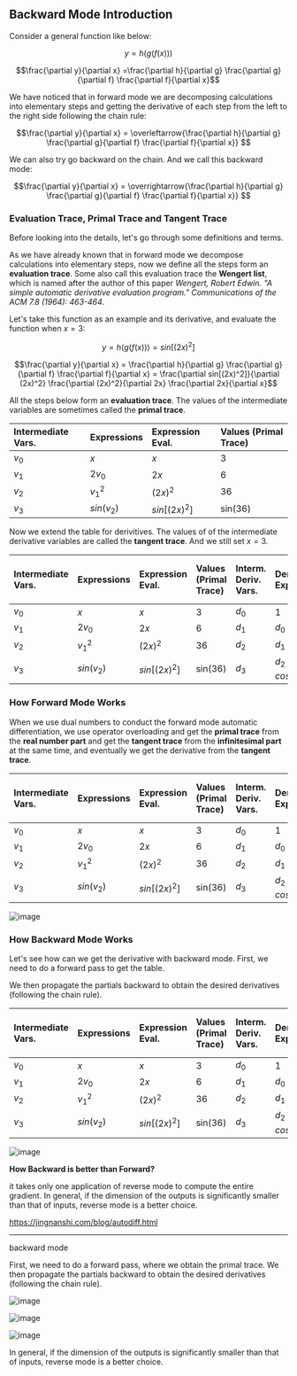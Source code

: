 ## Backward Mode Introduction

Consider a general function like below:

$$y = h ( g ( f(x) ) )$$

$$\frac{\partial y}{\partial x} =\frac{\partial h}{\partial g} \frac{\partial g}{\partial f} \frac{\partial f}{\partial x}$$

We have noticed that in forward mode we are decomposing calculations into elementary steps and getting the derivative of each step from the left to the right side following the chain rule:

$$\frac{\partial y}{\partial x} = \overleftarrow{\frac{\partial h}{\partial g} \frac{\partial g}{\partial f} \frac{\partial f}{\partial x}} $$

We can also try go backward on the chain. And we call this backward mode:

$$\frac{\partial y}{\partial x} = \overrightarrow{\frac{\partial h}{\partial g} \frac{\partial g}{\partial f} \frac{\partial f}{\partial x}} $$


### Evaluation Trace, Primal Trace and Tangent Trace

Before looking into the details, let's go through some definitions and terms. 

As we have already known that in forward mode we decompose calculations into elementary steps, now we define all the steps form an __evaluation trace__. Some also call this evaluation trace the __Wengert list__, which is named after the author of this paper *Wengert, Robert Edwin. "A simple automatic derivative evaluation program." Communications of the ACM 7.8 (1964): 463-464*.

Let's take this function as an example and its derivative, and evaluate the function when $x = 3$:

$$y = h ( g ( f(x) ) ) = sin[(2x)^2]$$

$$\frac{\partial y}{\partial x} = \frac{\partial h}{\partial g} \frac{\partial g}{\partial f} \frac{\partial f}{\partial x} = \frac{\partial sin[(2x)^2]}{\partial (2x)^2} \frac{\partial (2x)^2}{\partial 2x} \frac{\partial 2x}{\partial x}$$

All the steps below form an __evaluation trace__. The values of the intermediate variables are sometimes called the __primal trace__.

| Intermediate Vars.                | Expressions               | Expression Eval. | Values (Primal Trace)| 
|:----------------------------------|:--------------------------|:-----------------|:---------------------|
| $v_0$                             | $x$                       | $x$              | 3                    |
| $v_1$                             | $2v_0$                    | $2x$             | 6                    |
| $v_2$                             | $v_1^2$                   | $(2x)^2$         | 36                   |
| $v_3$                             | $sin(v_2)$                | $sin[(2x)^2]$    | sin(36)              |

Now we extend the table for derivitives. The values of of the intermediate derivative variables are called the __tangent trace__. And we still set $x = 3$.

| Intermediate Vars.                | Expressions               | Expression Eval. | Values (Primal Trace)|  Interm. Deriv. Vars.    | Deriv. Expressions     |   Deriv. Expressions Eval.    | Deriv. Values (Tangent Trace)| 
|:----------------------------------|:--------------------------|:----------------|:----------------------|:-------------------------|:-----------------------|:------------------------------|:----------------------------:|
| $v_0$                             | $x$                       | $x$             | 3                     |  $d_0$                   | 1                      | 1                             | 1                            |
| $v_1$                             | $2v_0$                    | $2x$            | 6                     |  $d_1$                   | $d_0 \cdot 2$          | 2                             | 2                            |
| $v_2$                             | $v_1^2$                   | $(2x)^2$        | 36                    |  $d_2$                   | $d_1 \cdot 2\cdot2x$   | $8x$                          | 24                           |
| $v_3$                             | $sin(v_2)$                | $sin[(2x)^2]$   | sin(36)               |  $d_3$                   | $d_2 \cdot cos[(2x)^2]$| $8x \cdot cos[(2x)^2]$        | 24cos(36)                    |

### How Forward Mode Works

When we use dual numbers to conduct the forward mode automatic differentiation, we use operator overloading and get the __primal trace__ from the __real number part__ and get the __tangent trace__ from the __infinitesimal part__ at the same time, and eventually we get the derivative from the __tangent trace__.

| Intermediate Vars.                | Expressions               | Expression Eval. | Values (Primal Trace)|  Interm. Deriv. Vars.    | Deriv. Expressions     |   Deriv. Expressions Eval.    | Deriv. Values (Tangent Trace)| Forward |
|:----------------------------------|:--------------------------|:----------------|:----------------------|:-------------------------|:-----------------------|:------------------------------|:----------------------------:|:-------:|          
| $v_0$                             | $x$                       | $x$             | 3                     |  $d_0$                   | 1                      | 1                             | 1                            |    ↓    |
| $v_1$                             | $2v_0$                    | $2x$            | 6                     |  $d_1$                   | $d_0 \cdot 2$          | 2                             | 2                            |    ↓    |
| $v_2$                             | $v_1^2$                   | $(2x)^2$        | 36                    |  $d_2$                   | $d_1 \cdot 2\cdot2x$   | $8x$                          | 24                           |    ↓    |
| $v_3$                             | $sin(v_2)$                | $sin[(2x)^2]$   | sin(36)               |  $d_3$                   | $d_2 \cdot cos[(2x)^2]$| $8x \cdot cos[(2x)^2]$        | 24cos(36)                    |    ↓    |

![image](https://github.com/mincongzhang/AAD/assets/5571030/b131db64-e1f2-4ccc-bc6b-0ec714272c3c)


### How Backward Mode Works

Let's see how can we get the derivative with backward mode. First, we need to do a forward pass to get the table. 

We then propagate the partials backward to obtain the desired derivatives (following the chain rule).

| Intermediate Vars.                | Expressions               | Expression Eval. | Values (Primal Trace)|  Interm. Deriv. Vars.    | Deriv. Expressions     |   Deriv. Expressions Eval.    | Deriv. Values (Tangent Trace)| Backward |
|:----------------------------------|:--------------------------|:----------------|:----------------------|:-------------------------|:-----------------------|:------------------------------|:----------------------------:|:-------:|          
| $v_0$                             | $x$                       | $x$             | 3                     |  $d_0$                   | 1                      | 1                             | 1                            |    ↑    |
| $v_1$                             | $2v_0$                    | $2x$            | 6                     |  $d_1$                   | $d_0 \cdot 2$          | 2                             | 2                            |    ↑    |
| $v_2$                             | $v_1^2$                   | $(2x)^2$        | 36                    |  $d_2$                   | $d_1 \cdot 2\cdot2x$   | $8x$                          | 24                           |    ↑    |
| $v_3$                             | $sin(v_2)$                | $sin[(2x)^2]$   | sin(36)               |  $d_3$                   | $d_2 \cdot cos[(2x)^2]$| $8x \cdot cos[(2x)^2]$        | 24cos(36)                    |    ↑    |



![image](https://github.com/mincongzhang/AAD/assets/5571030/4576edd3-9300-436a-a223-72081122c041)


__How Backward is better than Forward?__

it takes only one application of reverse mode to compute the entire gradient. In general, if the dimension of the outputs is significantly smaller than that of inputs, reverse mode is a better choice.


https://jingnanshi.com/blog/autodiff.html

-----------

backward mode

First, we need to do a forward pass, where we obtain the primal trace. We then propagate the partials backward to obtain the desired derivatives (following the chain rule).

![image](https://github.com/mincongzhang/AAD/assets/5571030/4a9bb3fa-656a-4266-a7c5-6248457d050e)

![image](https://github.com/mincongzhang/AAD/assets/5571030/55fd41aa-dd89-4392-8660-356870fe8256)

![image](https://github.com/mincongzhang/AAD/assets/5571030/56a0c03b-655a-44bb-b415-9e60826968c2)



In general, if the dimension of the outputs is significantly smaller than that of inputs, reverse mode is a better choice.
